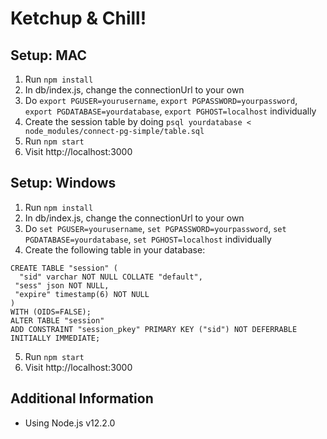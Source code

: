 # Ketchup & Chill!

## Setup: MAC
1. Run `npm install`
2. In db/index.js, change the connectionUrl to your own
3. Do `export PGUSER=yourusername`, `export PGPASSWORD=yourpassword`, `export PGDATABASE=yourdatabase`, `export PGHOST=localhost` individually
4. Create the session table by doing `psql yourdatabase < node_modules/connect-pg-simple/table.sql`
5. Run `npm start`
6. Visit http://localhost:3000

## Setup: Windows
1. Run `npm install`
2. In db/index.js, change the connectionUrl to your own
3. Do `set PGUSER=yourusername`, `set PGPASSWORD=yourpassword`, `set PGDATABASE=yourdatabase`, `set PGHOST=localhost` individually
4. Create the following table in your database:

```
CREATE TABLE "session" (
  "sid" varchar NOT NULL COLLATE "default",
 "sess" json NOT NULL,
 "expire" timestamp(6) NOT NULL
)
WITH (OIDS=FALSE);
ALTER TABLE "session" 
ADD CONSTRAINT "session_pkey" PRIMARY KEY ("sid") NOT DEFERRABLE INITIALLY IMMEDIATE;
```

5. Run `npm start`
6. Visit http://localhost:3000

## Additional Information
- Using Node.js v12.2.0

